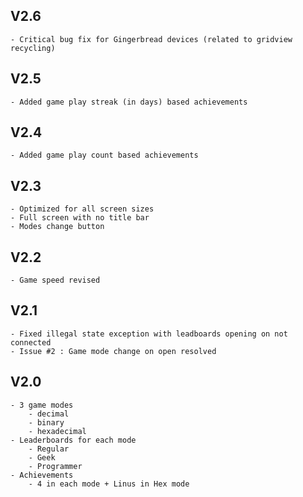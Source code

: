 V2.6
-----
	- Critical bug fix for Gingerbread devices (related to gridview recycling)

V2.5
-----
	- Added game play streak (in days) based achievements

V2.4
-----
	- Added game play count based achievements

V2.3
------
	- Optimized for all screen sizes
	- Full screen with no title bar
	- Modes change button

V2.2
-------
	- Game speed revised

V2.1
--------
	- Fixed illegal state exception with leadboards opening on not connected
	- Issue #2 : Game mode change on open resolved


V2.0
--------
	- 3 game modes
		- decimal
		- binary
		- hexadecimal
	- Leaderboards for each mode
		- Regular
		- Geek
		- Programmer
	- Achievements
		- 4 in each mode + Linus in Hex mode
